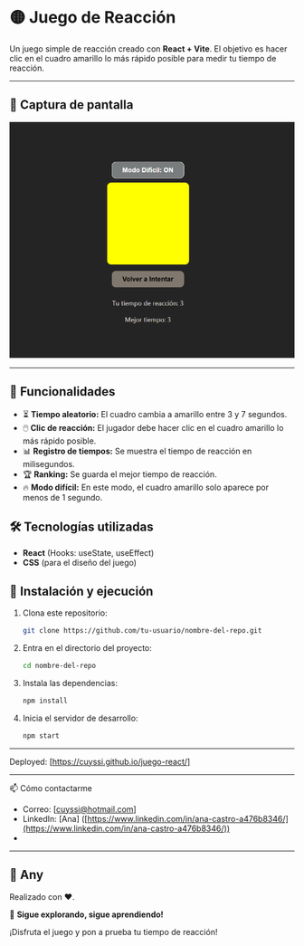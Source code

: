 # 🟡 Juego de Reacción

Un juego simple de reacción creado con **React + Vite**. El objetivo es hacer clic en el cuadro amarillo lo más rápido posible para medir tu tiempo de reacción.

---

## 📸 Captura de pantalla

![Captura de pantalla](public/juego_react_img.png)

---

## 🚀 Funcionalidades

- ⏳ **Tiempo aleatorio:** El cuadro cambia a amarillo entre 3 y 7 segundos.
- 🖱️ **Clic de reacción:** El jugador debe hacer clic en el cuadro amarillo lo más rápido posible.
- 📊 **Registro de tiempos:** Se muestra el tiempo de reacción en milisegundos.
- 🏆 **Ranking:** Se guarda el mejor tiempo de reacción.
- 🔥 **Modo difícil:** En este modo, el cuadro amarillo solo aparece por menos de 1 segundo.

## 🛠️ Tecnologías utilizadas

- **React** (Hooks: useState, useEffect)
- **CSS** (para el diseño del juego)

## 📂 Instalación y ejecución

1. Clona este repositorio:
   ```bash
   git clone https://github.com/tu-usuario/nombre-del-repo.git
   ```
2. Entra en el directorio del proyecto:
   ```bash
   cd nombre-del-repo
   ```
3. Instala las dependencias:
   ```bash
   npm install
   ```
4. Inicia el servidor de desarrollo:
   ```bash
   npm start
   ```
   
---

Deployed: [https://cuyssi.github.io/juego-react/]

---

📫 Cómo contactarme

- Correo: [[cuyssi@hotmail.com](mailto:cuyssi@hotmail.com)]
- LinkedIn: [Ana] ([https://www.linkedin.com/in/ana-castro-a476b8346/](https://www.linkedin.com/in/ana-castro-a476b8346/))
- 
---

## 🌟 Any
Realizado con ❤️.

🚀 **Sigue explorando, sigue aprendiendo!**


¡Disfruta el juego y pon a prueba tu tiempo de reacción! 
